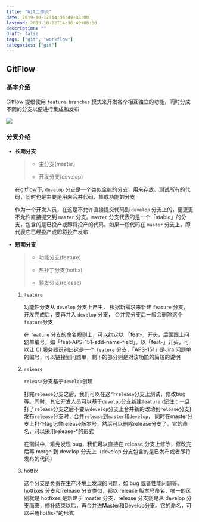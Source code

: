 ```yaml
---
title: "Git工作流"
date: 2019-10-12T14:36:49+08:00
lastmod: 2019-10-12T14:36:49+08:00
description: ""
draft: false
tags: ["git", "workflow"]
categories: ["git"]
---
```


## GitFlow

### 基本介绍

Gitflow 提倡使用 `feature branches` 模式来开发各个相互独立的功能，同时分成不同的分支以便进行集成和发布

![](../../../images/git-workflow-gitflow.jpg)

###  分支介绍

- **长期分支**

  	 > * 主分支(master)
     >
     > * 开发分支(develop)
    
    在gitflow下,  `develop` 分支是一个类似全能的分支，用来存放、测试所有的代码，同时也是主要是用来合并代码、集成功能的分支

	作为一个开发人员，在这是不允许直接提交代码到 `develop` 分支上的，更更更不允许直接提交到 `master` 分支。`master` 分支代表的是一个「stable」的分支，包含的是已投产或即将投产的代码。如果一段代码在 `master` 分支上，即代表它已经投产或即将投产发布
	
- **短期分支**

	> * 功能分支(feature)
    >
    > * 热补丁分支(hotfix)
    > 
	> * 预发分支(release)
	
	1. `feature`
	
		功能性分支从 `develop` 分支上产生， 根据新需求来新建 `feature` 分支， 开发完成后，要再并入 `develop` 分支， 合并完分支后一般会删除这个`feature`分支
	
		  在 `feature` 分支的命名规则上，可以约定以 「feat-」开头，后面跟上问题单编号。如「feat-APS-151-add-name-field」。以「feat-」开头，可以让 CI 服务器识别出这是一个 `feature` 分支，「APS-151」是Jira 问题单的编号，可以链接到问题单，剩下的部分则是对该功能的简短的说明
	
	
	2. `release`
	   
		`release`分支基于`develop`创建
		
		打完`release`分支之后，我们可以在这个`release`分支上测试，修改bug等。同时，其它开发人员可以基于`develop`分支新建`feature` (记住：一旦打了`release`分支之后不要从`develop`分支上合并新的改动到`release`分支)发布`release`分支时，合并`release`到`master`和`develop`， 同时在master分支上打个tag记住release版本号，然后可以删除release分支了。它的命名，可以采用release-*的形式
		
		在测试中，难免发现 bug，我们可以直接在 release 分支上修改，修改完后再 merge 到 develop 分支上（develop 分支包含的是已发布或者即将发布的代码）
	
	
	3. hotfix

		这个分支是负责在生产环境上发现的问题，如 bug 或者性能问题等。 hotfixes 分支和 release 分支类似，都以 release 版本号命名，唯一的区别就是 hotfixes 是新建于 master 分支，release 分支则是从 develop 分支而来，修补结束以后，再合并进Master和Develop分支。它的命名，可以采用hotfix-*的形式
		
		
		
	
	



    









